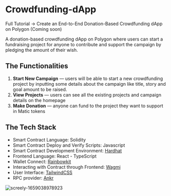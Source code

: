# Crowdfunding-dApp

Full Tutorial → Create an End-to-End Donation-Based Crowdfunding dApp on Polygon (Coming soon)

A donation-based crowdfunding dApp on Polygon where users can start a fundraising project for anyone to contribute and support the campaign by pledging the amount of their wish. 

## The Functionalities

1. **Start New Campaign**  — users will be able to start a new crowdfunding project by inputting some details about the campaign like title, story and goal amount to be raised.
2. **View Projects** — users can see all the existing projects and campaign details on the homepage 
3. **Make Donation** — anyone can fund to the project they want to support in Matic tokens


## The Tech Stack

- Smart Contract Language: Solidity
- Smart Contract Deploy and Verify Scripts: Javascript
- Smart Contract Development Environment: [Hardhat](https://hardhat.org/)
- Frontend Language: React - TypeScript
- Wallet Connect: [Rainbowkit](https://www.rainbowkit.com/)
- Interacting with Contract through Frontend: [Wagmi](https://wagmi.sh/)
- User Interface: [TailwindCSS](https://tailwindcss.com/)
- RPC provider: [Ankr](https://www.ankr.com/protocol/)

![screely-1659038978923](https://user-images.githubusercontent.com/44579545/181632941-b45448ca-f45a-4389-bae0-a626cc874ece.png)
